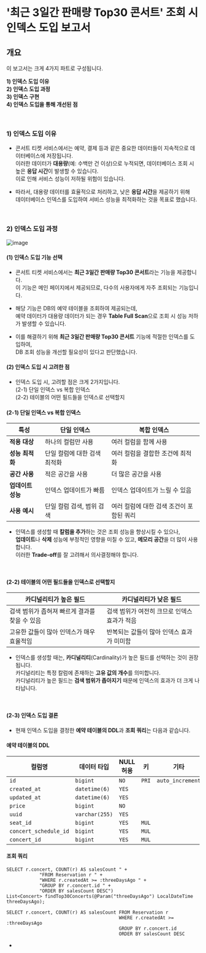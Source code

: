 

# '최근 3일간 판매량 Top30 콘서트' 조회 시 인덱스 도입 보고서 

## 개요

이 보고서는 크게 4가지 파트로 구성됩니다.
  
**1) 인덱스 도입 이유** <br>
**2) 인덱스 도입 과정** <br>
**3) 인덱스 구현** <br>
**4) 인덱스 도입을 통해 개선된 점** <br> 

<br>


### 1) 인덱스 도입 이유
- 콘서트 티켓 서비스에서는 예약, 결제 등과 같은 중요한 데이터들이 지속적으로 데이터베이스에 저장됩니다. <br>
  이러한 데이터가 **대용량**(예: 수백만 건 이상)으로 누적되면, 데이터베이스 조회 시 높은 **응답 시간**이 발생할 수 있습니다. <br>
  이로 인해 서비스 성능이 저하될 위험이 있습니다. <br>

- 따라서, 대용량 데이터를 효율적으로 처리하고, 낮은 **응답 시간**을 제공하기 위해 <br>
  데이터베이스 인덱스를 도입하여 서비스 성능을 최적화하는 것을 목표로 했습니다. <br> 


<br> 

### 2) 인덱스 도입 과정
![image](https://github.com/user-attachments/assets/6d559890-32af-4873-b844-c74d5177a286)

#### (1) 인덱스 도입 기능 선택

- 콘서트 티켓 서비스에서는 **최근 3일간 판매량 Top30 콘서트**라는 기능을 제공합니다. <br>
  이 기능은 메인 페이지에서 제공되므로, 다수의 사용자에게 자주 조회되는 기능입니다. <br>

- 해당 기능은 DB의 예약 테이블을 조회하여 제공되는데, <br>
  예약 데이터가 대용량 데이터가 되는 경우 **Table Full Scan**으로 조회 시 성능 저하가 발생할 수 있습니다. <br> 

- 이를 해결하기 위해 **최근 3일간 판매량 Top30 콘서트** 기능에 적절한 인덱스를 도입하여, <br>
  DB 조회 성능을 개선할 필요성이 있다고 판단했습니다.


#### (2) 인덱스 도입 시 고려한 점
- 인덱스 도입 시, 고려할 점은 크게 2가지입니다. <br>
  (2-1) 단일 인덱스 vs 복합 인덱스 <br> 
  (2-2) 테이블의 어떤 필드들을 인덱스로 선택할지 <br>

  
#### (2-1) 단일 인덱스 vs 복합 인덱스 

| 특성              | **단일 인덱스**                           | **복합 인덱스**                              |
|-------------------|------------------------------------------|--------------------------------------------|
| **적용 대상**      | 하나의 컬럼만 사용                       | 여러 컬럼을 함께 사용                      |
| **성능 최적화**    | 단일 컬럼에 대한 검색 최적화             | 여러 컬럼을 결합한 조건에 최적화            |
| **공간 사용**      | 적은 공간을 사용                         | 더 많은 공간을 사용                        |
| **업데이트 성능**  | 인덱스 업데이트가 빠름                   | 인덱스 업데이트가 느릴 수 있음             |
| **사용 예시**      | 단일 컬럼 검색, 범위 검색                | 여러 컬럼에 대한 검색 조건이 포함된 쿼리    |

- 인덱스를 생성할 때 **칼럼을 추가**하는 것은 조회 성능을 향상시킬 수 있으나, <br>
  **업데이트**나 **삭제** 성능에 부정적인 영향을 미칠 수 있고, **메모리 공간**을 더 많이 사용합니다. <br>
  이러한 **Trade-off**를 잘 고려해서 의사결정해야 합니다. <br> 

<br>


#### (2-2) 테이블의 어떤 필드들을 인덱스로 선택할지

| **카디널리티가 높은 필드**                     | **카디널리티가 낮은 필드**                     |
|-----------------------------------------------|-----------------------------------------------|
| 검색 범위가 좁혀져 빠르게 결과를 찾을 수 있음 | 검색 범위가 여전히 크므로 인덱스 효과가 적음  |
| 고유한 값들이 많아 인덱스가 매우 효율적임     | 반복되는 값들이 많아 인덱스 효과가 미미함     |

- 인덱스를 생성할 때는, **카디널리티**(Cardinality)가 높은 필드를 선택하는 것이 권장됩니다. <br>
  카디널리티는 특정 칼럼에 존재하는 **고유 값의 개수**를 의미합니다. <br> 
  카디널리티가 높은 필드는 **검색 범위가 좁아지기** 때문에 인덱스의 효과가 더 크게 나타납니다. <br>


<br>


#### (2-3) 인덱스 도입 결론

- 현재 인덱스 도입을 결정한 **예약 테이블의 DDL**과 **조회 쿼리**는 다음과 같습니다.

#### 예약 테이블의 DDL
| **컬럼명**              | **데이터 타입**      | **NULL 허용** | **키**   | **기타**        |
|-------------------------|----------------------|---------------|----------|-----------------|
| `id`                    | `bigint`             | `NO`          | `PRI`    | `auto_increment`|
| `created_at`             | `datetime(6)`        | `YES`         |          |                 |
| `updated_at`             | `datetime(6)`        | `YES`         |          |                 |
| `price`                  | `bigint`             | `NO`          |          |                 |
| `uuid`                   | `varchar(255)`       | `YES`         |          |                 |
| `seat_id`                | `bigint`             | `YES`         | `MUL`    |                 |
| `concert_schedule_id`    | `bigint`             | `YES`         | `MUL`    |                 |
| `concert_id`             | `bigint`             | `YES`         | `MUL`    |                 |


#### 조회 쿼리
```
SELECT r.concert, COUNT(r) AS salesCount " +
            "FROM Reservation r " +
            "WHERE r.createdAt >= :threeDaysAgo " +
            "GROUP BY r.concert.id " +
            "ORDER BY salesCount DESC")
List<Concert> findTop30Concerts(@Param("threeDaysAgo") LocalDateTime threeDaysAgo);
```
```
SELECT r.concert, COUNT(r) AS salesCount FROM Reservation r
                                         WHERE r.createdAt >= :threeDaysAgo
                                         GROUP BY r.concert.id
                                         ORDER BY salesCount DESC
```


- 




